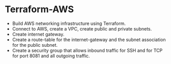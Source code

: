 # Terraform-AWS
* Build AWS networking infrastructure using Terraform.
* Connect to AWS, create a VPC, create public and private subnets.
* Create internet gateway.
* Create a route-table for the internet-gateway and the subnet association for the public subnet.
* Create a security group that allows inbound traffic for SSH and for TCP for port 8081 and all outgoing traffic.
